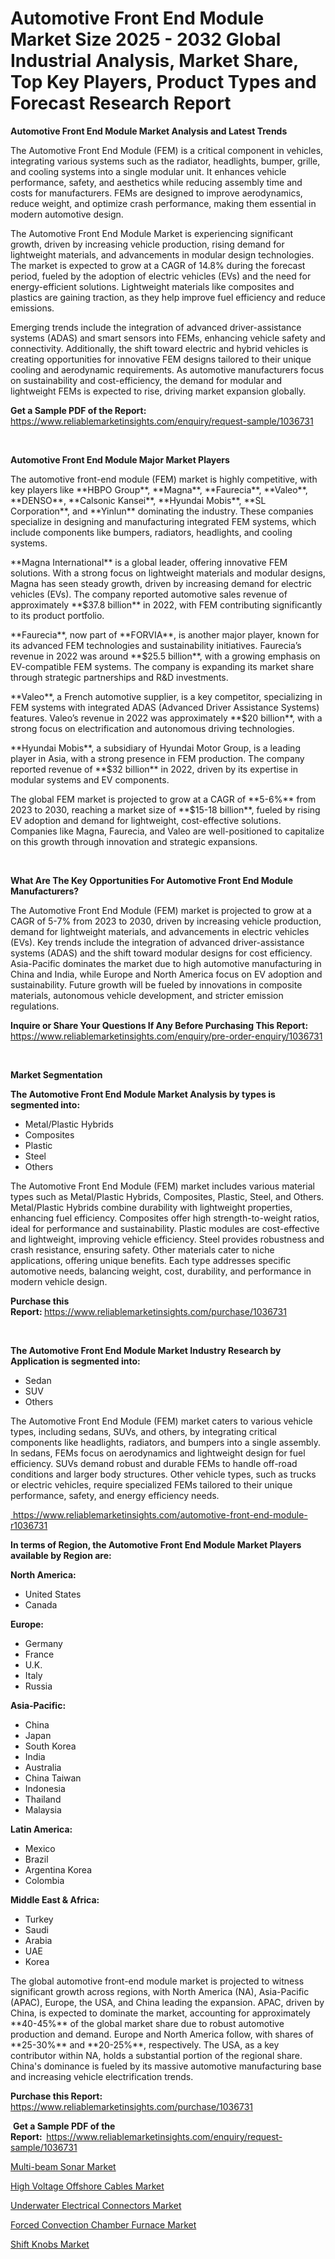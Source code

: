 <p><h1>Automotive Front End Module Market Size 2025 - 2032 Global Industrial Analysis, Market Share, Top Key Players, Product Types and Forecast Research Report</h1></p><p><strong>Automotive Front End Module Market Analysis and Latest Trends</strong></p>
<p><p>The Automotive Front End Module (FEM) is a critical component in vehicles, integrating various systems such as the radiator, headlights, bumper, grille, and cooling systems into a single modular unit. It enhances vehicle performance, safety, and aesthetics while reducing assembly time and costs for manufacturers. FEMs are designed to improve aerodynamics, reduce weight, and optimize crash performance, making them essential in modern automotive design.</p><p>The Automotive Front End Module Market is experiencing significant growth, driven by increasing vehicle production, rising demand for lightweight materials, and advancements in modular design technologies. The market is expected to grow at a CAGR of 14.8% during the forecast period, fueled by the adoption of electric vehicles (EVs) and the need for energy-efficient solutions. Lightweight materials like composites and plastics are gaining traction, as they help improve fuel efficiency and reduce emissions.</p><p>Emerging trends include the integration of advanced driver-assistance systems (ADAS) and smart sensors into FEMs, enhancing vehicle safety and connectivity. Additionally, the shift toward electric and hybrid vehicles is creating opportunities for innovative FEM designs tailored to their unique cooling and aerodynamic requirements. As automotive manufacturers focus on sustainability and cost-efficiency, the demand for modular and lightweight FEMs is expected to rise, driving market expansion globally.</p></p>
<p><strong>Get a Sample PDF of the Report:&nbsp;</strong> <a href="https://www.reliablemarketinsights.com/enquiry/request-sample/1036731?utm_campaign=2013&utm_medium=2&utm_source=Github&utm_content=ia&utm_term=22012025&utm_id=automotive-front-end-module">https://www.reliablemarketinsights.com/enquiry/request-sample/1036731</a></p>
<p>&nbsp;</p>
<p><strong>Automotive Front End Module Major Market Players</strong></p>
<p><p>The automotive front-end module (FEM) market is highly competitive, with key players like **HBPO Group**, **Magna**, **Faurecia**, **Valeo**, **DENSO**, **Calsonic Kansei**, **Hyundai Mobis**, **SL Corporation**, and **Yinlun** dominating the industry. These companies specialize in designing and manufacturing integrated FEM systems, which include components like bumpers, radiators, headlights, and cooling systems.</p><p>**Magna International** is a global leader, offering innovative FEM solutions. With a strong focus on lightweight materials and modular designs, Magna has seen steady growth, driven by increasing demand for electric vehicles (EVs). The company reported automotive sales revenue of approximately **$37.8 billion** in 2022, with FEM contributing significantly to its product portfolio.</p><p>**Faurecia**, now part of **FORVIA**, is another major player, known for its advanced FEM technologies and sustainability initiatives. Faurecia’s revenue in 2022 was around **$25.5 billion**, with a growing emphasis on EV-compatible FEM systems. The company is expanding its market share through strategic partnerships and R&D investments.</p><p>**Valeo**, a French automotive supplier, is a key competitor, specializing in FEM systems with integrated ADAS (Advanced Driver Assistance Systems) features. Valeo’s revenue in 2022 was approximately **$20 billion**, with a strong focus on electrification and autonomous driving technologies.</p><p>**Hyundai Mobis**, a subsidiary of Hyundai Motor Group, is a leading player in Asia, with a strong presence in FEM production. The company reported revenue of **$32 billion** in 2022, driven by its expertise in modular systems and EV components.</p><p>The global FEM market is projected to grow at a CAGR of **5-6%** from 2023 to 2030, reaching a market size of **$15-18 billion**, fueled by rising EV adoption and demand for lightweight, cost-effective solutions. Companies like Magna, Faurecia, and Valeo are well-positioned to capitalize on this growth through innovation and strategic expansions.</p></p>
<p>&nbsp;</p>
<p><strong>What Are The Key Opportunities For Automotive Front End Module Manufacturers?</strong></p>
<p><p>The Automotive Front End Module (FEM) market is projected to grow at a CAGR of 5-7% from 2023 to 2030, driven by increasing vehicle production, demand for lightweight materials, and advancements in electric vehicles (EVs). Key trends include the integration of advanced driver-assistance systems (ADAS) and the shift toward modular designs for cost efficiency. Asia-Pacific dominates the market due to high automotive manufacturing in China and India, while Europe and North America focus on EV adoption and sustainability. Future growth will be fueled by innovations in composite materials, autonomous vehicle development, and stricter emission regulations.</p></p>
<p><strong>Inquire or Share Your Questions If Any Before Purchasing This Report:</strong> <a href="https://www.reliablemarketinsights.com/enquiry/pre-order-enquiry/1036731?utm_campaign=2013&utm_medium=2&utm_source=Github&utm_content=ia&utm_term=22012025&utm_id=automotive-front-end-module">https://www.reliablemarketinsights.com/enquiry/pre-order-enquiry/1036731</a></p>
<p>&nbsp;</p>
<p><strong>Market Segmentation</strong></p>
<p><strong>The Automotive Front End Module Market Analysis by types is segmented into:</strong></p>
<p><ul><li>Metal/Plastic Hybrids</li><li>Composites</li><li>Plastic</li><li>Steel</li><li>Others</li></ul></p>
<p><p>The Automotive Front End Module (FEM) market includes various material types such as Metal/Plastic Hybrids, Composites, Plastic, Steel, and Others. Metal/Plastic Hybrids combine durability with lightweight properties, enhancing fuel efficiency. Composites offer high strength-to-weight ratios, ideal for performance and sustainability. Plastic modules are cost-effective and lightweight, improving vehicle efficiency. Steel provides robustness and crash resistance, ensuring safety. Other materials cater to niche applications, offering unique benefits. Each type addresses specific automotive needs, balancing weight, cost, durability, and performance in modern vehicle design.</p></p>
<p><strong>Purchase this Report:&nbsp;</strong><a href="https://www.reliablemarketinsights.com/purchase/1036731?utm_campaign=2013&utm_medium=2&utm_source=Github&utm_content=ia&utm_term=22012025&utm_id=automotive-front-end-module">https://www.reliablemarketinsights.com/purchase/1036731</a></p>
<p>&nbsp;</p>
<p><strong>The Automotive Front End Module Market Industry Research by Application is segmented into:</strong></p>
<p><ul><li>Sedan</li><li>SUV</li><li>Others</li></ul></p>
<p><p>The Automotive Front End Module (FEM) market caters to various vehicle types, including sedans, SUVs, and others, by integrating critical components like headlights, radiators, and bumpers into a single assembly. In sedans, FEMs focus on aerodynamics and lightweight design for fuel efficiency. SUVs demand robust and durable FEMs to handle off-road conditions and larger body structures. Other vehicle types, such as trucks or electric vehicles, require specialized FEMs tailored to their unique performance, safety, and energy efficiency needs.</p></p>
<p><a href="https://www.reliablemarketinsights.com/automotive-front-end-module-r1036731?utm_campaign=2013&utm_medium=2&utm_source=Github&utm_content=ia&utm_term=22012025&utm_id=automotive-front-end-module">&nbsp;https://www.reliablemarketinsights.com/automotive-front-end-module-r1036731</a></p>
<p><strong>In terms of Region, the Automotive Front End Module Market Players available by Region are:</strong></p>
<p>
    <p> <strong> North America: </strong>
        <ul>
            <li>United States</li>
            <li>Canada</li>
        </ul>
        </p> 
    <p> <strong> Europe: </strong>
        <ul>
            <li>Germany</li>
            <li>France</li>
            <li>U.K.</li>
            <li>Italy</li>
            <li>Russia</li>
        </ul>
        </p> 
    <p> <strong> Asia-Pacific: </strong>
        <ul>
            <li>China</li>
            <li>Japan</li>
            <li>South Korea</li>
            <li>India</li>
            <li>Australia</li>
            <li>China Taiwan</li>
            <li>Indonesia</li>
            <li>Thailand</li>
            <li>Malaysia</li>
        </ul>
        </p> 
    <p> <strong> Latin America: </strong>
        <ul>
            <li>Mexico</li>
            <li>Brazil</li>
            <li>Argentina Korea</li>
            <li>Colombia</li>
        </ul>
        </p> 
    <p> <strong> Middle East & Africa: </strong>
        <ul>
            <li>Turkey</li>
            <li>Saudi</li>
            <li>Arabia</li>
            <li>UAE</li>
            <li>Korea</li>
        </ul>
    </p>
    </p>
<p><p>The global automotive front-end module market is projected to witness significant growth across regions, with North America (NA), Asia-Pacific (APAC), Europe, the USA, and China leading the expansion. APAC, driven by China, is expected to dominate the market, accounting for approximately **40-45%** of the global market share due to robust automotive production and demand. Europe and North America follow, with shares of **25-30%** and **20-25%**, respectively. The USA, as a key contributor within NA, holds a substantial portion of the regional share. China's dominance is fueled by its massive automotive manufacturing base and increasing vehicle electrification trends.</p></p>
<p><strong>Purchase this Report: </strong><a href="https://www.reliablemarketinsights.com/purchase/1036731?utm_campaign=2013&utm_medium=2&utm_source=Github&utm_content=ia&utm_term=22012025&utm_id=automotive-front-end-module">https://www.reliablemarketinsights.com/purchase/1036731</a></p>
<p>&nbsp;<strong>Get a Sample PDF of the Report:&nbsp;&nbsp;</strong><a href="https://www.reliablemarketinsights.com/enquiry/request-sample/1036731?utm_campaign=2013&utm_medium=2&utm_source=Github&utm_content=ia&utm_term=22012025&utm_id=automotive-front-end-module">https://www.reliablemarketinsights.com/enquiry/request-sample/1036731</a></p>
<p><strong></strong></p>
<p><p><a href="https://www.linkedin.com/pulse/multi-beam-sonar-market-research-report-trends-overview-vipzc?utm_campaign=2013&utm_medium=2&utm_source=Github&utm_content=ia&utm_term=22012025&utm_id=automotive-front-end-module">Multi-beam Sonar Market</a></p><p><a href="https://www.linkedin.com/pulse/future-high-voltage-offshore-cables-market-trend-analysis-forecasted-nuese?utm_campaign=2013&utm_medium=2&utm_source=Github&utm_content=ia&utm_term=22012025&utm_id=automotive-front-end-module">High Voltage Offshore Cables Market</a></p><p><a href="https://www.linkedin.com/pulse/underwater-electrical-connectors-market-segmentation-vpqyc?utm_campaign=2013&utm_medium=2&utm_source=Github&utm_content=ia&utm_term=22012025&utm_id=automotive-front-end-module">Underwater Electrical Connectors Market</a></p><p><a href="https://www.linkedin.com/pulse/64-growth-expected-forced-convection-chamber-furnace-market-yjhzc?utm_campaign=2013&utm_medium=2&utm_source=Github&utm_content=ia&utm_term=22012025&utm_id=automotive-front-end-module">Forced Convection Chamber Furnace Market</a></p><p><a href="https://www.linkedin.com/pulse/market-insights-shift-knobs-8-cagr-from-2025-2032-capital-hype-uwu4f?utm_campaign=2013&utm_medium=2&utm_source=Github&utm_content=ia&utm_term=22012025&utm_id=automotive-front-end-module">Shift Knobs Market</a></p></p>